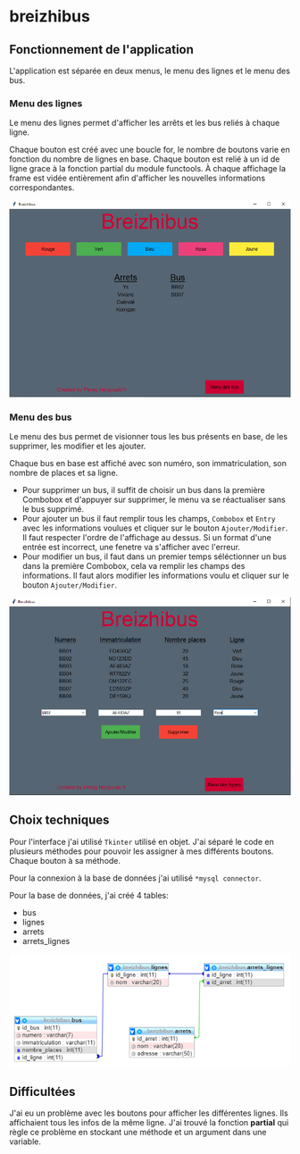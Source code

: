 # breizhibus
## Fonctionnement de l'application
L'application est séparée en deux menus, le menu des lignes et le menu des bus.

### Menu des lignes
Le menu des lignes permet d'afficher les arrêts et les bus reliés à chaque ligne.

Chaque bouton est créé avec une boucle for, le nombre de boutons varie en fonction du nombre de lignes en base. Chaque bouton est relié à un id de ligne grace à la fonction partial du module functools. À chaque affichage la frame est vidée entièrement afin d'afficher les nouvelles informations correspondantes.

![menu lignes](./images/menu_lignes.PNG)

### Menu des bus
Le menu des bus permet de visionner tous les bus présents en base, de les supprimer, les modifier et les ajouter.

Chaque bus en base est affiché avec son numéro, son immatriculation, son nombre de places et sa ligne.
- Pour supprimer un bus, il suffit de choisir un bus dans la première Combobox et d'appuyer sur supprimer, le menu va se réactualiser sans le bus supprimé.
- Pour ajouter un bus il faut remplir tous les champs, ```Combobox``` et ```Entry``` avec les informations voulues et cliquer sur le bouton ```Ajouter/Modifier```. Il faut respecter l'ordre de l'affichage au dessus. Si un format d'une entrée est incorrect, une fenetre va s'afficher avec l'erreur.
- Pour modifier un bus, il faut dans un premier temps séléctionner un bus dans la première Combobox, cela va remplir les champs des informations. Il faut alors modifier les informations voulu et cliquer sur le bouton ```Ajouter/Modifier```.

![menu bus](./images/menu_bus.PNG)

## Choix techniques

Pour l'interface j'ai utilisé ```Tkinter``` utilisé en objet.
J'ai séparé le code en plusieurs méthodes pour pouvoir les assigner à mes différents boutons. Chaque bouton à sa méthode.

Pour la connexion à la base de données j'ai utilisé ```*mysql connector```.

Pour la base de données, j'ai créé 4 tables:
- bus
- lignes
- arrets
- arrets_lignes

![bdd](./images/schema_bdd.PNG)

## Difficultées 

J'ai eu un problème avec les boutons pour afficher les différentes lignes. Ils affichaient tous les infos de la même ligne. J'ai trouvé la fonction **partial** qui règle ce problème en stockant une méthode et un argument dans une variable.
